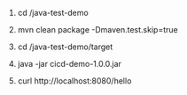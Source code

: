 1. cd /java-test-demo

2. mvn clean package -Dmaven.test.skip=true

3. cd /java-test-demo/target

4. java -jar cicd-demo-1.0.0.jar 

5. curl http://localhost:8080/hello